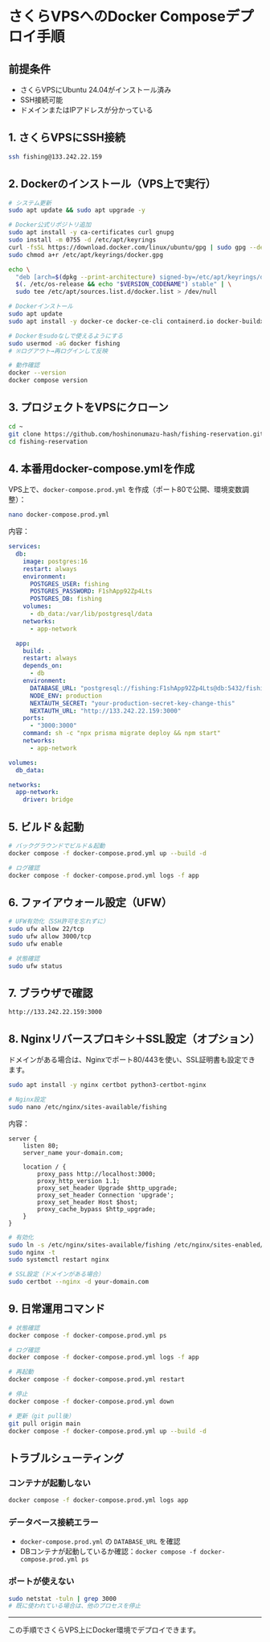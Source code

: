 # さくらVPSへのDocker Composeデプロイ手順

## 前提条件
- さくらVPSにUbuntu 24.04がインストール済み
- SSH接続可能
- ドメインまたはIPアドレスが分かっている

## 1. さくらVPSにSSH接続

```bash
ssh fishing@133.242.22.159
```

## 2. Dockerのインストール（VPS上で実行）

```bash
# システム更新
sudo apt update && sudo apt upgrade -y

# Docker公式リポジトリ追加
sudo apt install -y ca-certificates curl gnupg
sudo install -m 0755 -d /etc/apt/keyrings
curl -fsSL https://download.docker.com/linux/ubuntu/gpg | sudo gpg --dearmor -o /etc/apt/keyrings/docker.gpg
sudo chmod a+r /etc/apt/keyrings/docker.gpg

echo \
  "deb [arch=$(dpkg --print-architecture) signed-by=/etc/apt/keyrings/docker.gpg] https://download.docker.com/linux/ubuntu \
  $(. /etc/os-release && echo "$VERSION_CODENAME") stable" | \
  sudo tee /etc/apt/sources.list.d/docker.list > /dev/null

# Dockerインストール
sudo apt update
sudo apt install -y docker-ce docker-ce-cli containerd.io docker-buildx-plugin docker-compose-plugin

# Dockerをsudoなしで使えるようにする
sudo usermod -aG docker fishing
# ※ログアウト→再ログインして反映

# 動作確認
docker --version
docker compose version
```

## 3. プロジェクトをVPSにクローン

```bash
cd ~
git clone https://github.com/hoshinonumazu-hash/fishing-reservation.git
cd fishing-reservation
```

## 4. 本番用docker-compose.ymlを作成

VPS上で、`docker-compose.prod.yml` を作成（ポート80で公開、環境変数調整）：

```bash
nano docker-compose.prod.yml
```

内容：
```yaml
services:
  db:
    image: postgres:16
    restart: always
    environment:
      POSTGRES_USER: fishing
      POSTGRES_PASSWORD: F1shApp92Zp4Lts
      POSTGRES_DB: fishing
    volumes:
      - db_data:/var/lib/postgresql/data
    networks:
      - app-network

  app:
    build: .
    restart: always
    depends_on:
      - db
    environment:
      DATABASE_URL: "postgresql://fishing:F1shApp92Zp4Lts@db:5432/fishing?schema=public"
      NODE_ENV: production
      NEXTAUTH_SECRET: "your-production-secret-key-change-this"
      NEXTAUTH_URL: "http://133.242.22.159:3000"
    ports:
      - "3000:3000"
    command: sh -c "npx prisma migrate deploy && npm start"
    networks:
      - app-network

volumes:
  db_data:

networks:
  app-network:
    driver: bridge
```

## 5. ビルド＆起動

```bash
# バックグラウンドでビルド＆起動
docker compose -f docker-compose.prod.yml up --build -d

# ログ確認
docker compose -f docker-compose.prod.yml logs -f app
```

## 6. ファイアウォール設定（UFW）

```bash
# UFW有効化（SSH許可を忘れずに）
sudo ufw allow 22/tcp
sudo ufw allow 3000/tcp
sudo ufw enable

# 状態確認
sudo ufw status
```

## 7. ブラウザで確認

```
http://133.242.22.159:3000
```

## 8. Nginxリバースプロキシ＋SSL設定（オプション）

ドメインがある場合は、Nginxでポート80/443を使い、SSL証明書も設定できます。

```bash
sudo apt install -y nginx certbot python3-certbot-nginx

# Nginx設定
sudo nano /etc/nginx/sites-available/fishing
```

内容：
```nginx
server {
    listen 80;
    server_name your-domain.com;

    location / {
        proxy_pass http://localhost:3000;
        proxy_http_version 1.1;
        proxy_set_header Upgrade $http_upgrade;
        proxy_set_header Connection 'upgrade';
        proxy_set_header Host $host;
        proxy_cache_bypass $http_upgrade;
    }
}
```

```bash
# 有効化
sudo ln -s /etc/nginx/sites-available/fishing /etc/nginx/sites-enabled/
sudo nginx -t
sudo systemctl restart nginx

# SSL設定（ドメインがある場合）
sudo certbot --nginx -d your-domain.com
```

## 9. 日常運用コマンド

```bash
# 状態確認
docker compose -f docker-compose.prod.yml ps

# ログ確認
docker compose -f docker-compose.prod.yml logs -f app

# 再起動
docker compose -f docker-compose.prod.yml restart

# 停止
docker compose -f docker-compose.prod.yml down

# 更新（git pull後）
git pull origin main
docker compose -f docker-compose.prod.yml up --build -d
```

## トラブルシューティング

### コンテナが起動しない
```bash
docker compose -f docker-compose.prod.yml logs app
```

### データベース接続エラー
- `docker-compose.prod.yml` の `DATABASE_URL` を確認
- DBコンテナが起動しているか確認：`docker compose -f docker-compose.prod.yml ps`

### ポートが使えない
```bash
sudo netstat -tuln | grep 3000
# 既に使われている場合は、他のプロセスを停止
```

---

この手順でさくらVPS上にDocker環境でデプロイできます。
